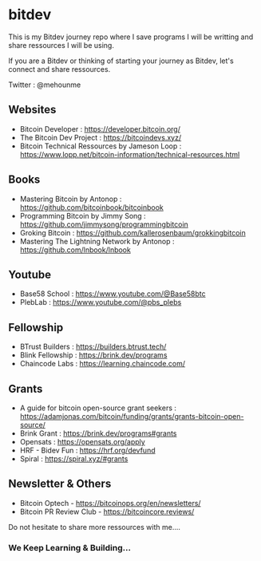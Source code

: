 # bitdev

This is my Bitdev journey repo where I save programs I will be writting and share ressources I will be using.

If you are a Bitdev or thinking of starting your journey as Bitdev, let's connect and share ressources. 

Twitter : @mehounme

## Websites

- Bitcoin Developer : https://developer.bitcoin.org/
- The Bitcoin Dev Project : https://bitcoindevs.xyz/
- Bitcoin Technical Ressources by Jameson Loop : https://www.lopp.net/bitcoin-information/technical-resources.html

## Books

- Mastering Bitcoin by Antonop : https://github.com/bitcoinbook/bitcoinbook
- Programming Bitcoin by Jimmy Song : https://github.com/jimmysong/programmingbitcoin
- Groking Bitcoin : https://github.com/kallerosenbaum/grokkingbitcoin
- Mastering The Lightning Network by Antonop : https://github.com/lnbook/lnbook

## Youtube

- Base58 School : https://www.youtube.com/@Base58btc
- PlebLab : https://www.youtube.com/@pbs_plebs

## Fellowship

- BTrust Builders : https://builders.btrust.tech/
- Blink Fellowship : https://brink.dev/programs
- Chaincode Labs : https://learning.chaincode.com/

## Grants

- A guide for bitcoin open-source grant seekers : https://adamjonas.com/bitcoin/funding/grants/grants-bitcoin-open-source/
- Brink Grant : https://brink.dev/programs#grants
- Opensats : https://opensats.org/apply
- HRF - Bidev Fun : https://hrf.org/devfund
- Spiral : https://spiral.xyz/#grants

## Newsletter & Others

- Bitcoin Optech - https://bitcoinops.org/en/newsletters/
- Bitcoin PR Review Club - https://bitcoincore.reviews/

Do not hesitate to share more ressources with me....

### We Keep Learning & Building...
